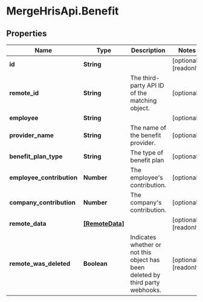# MergeHrisApi.Benefit

## Properties

Name | Type | Description | Notes
------------ | ------------- | ------------- | -------------
**id** | **String** |  | [optional] [readonly] 
**remote_id** | **String** | The third-party API ID of the matching object. | [optional] 
**employee** | **String** |  | [optional] 
**provider_name** | **String** | The name of the benefit provider. | [optional] 
**benefit_plan_type** | **String** | The type of benefit plan | [optional] 
**employee_contribution** | **Number** | The employee&#39;s contribution. | [optional] 
**company_contribution** | **Number** | The company&#39;s contribution. | [optional] 
**remote_data** | [**[RemoteData]**](RemoteData.md) |  | [optional] [readonly] 
**remote_was_deleted** | **Boolean** | Indicates whether or not this object has been deleted by third party webhooks. | [optional] [readonly] 


